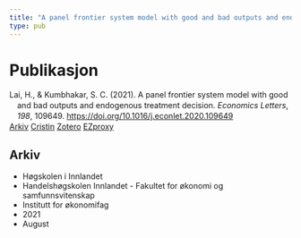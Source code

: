 ```yaml
---
title: "A panel frontier system model with good and bad outputs and endogenous treatment decision"
type: pub
---
```

<h1>Publikasjon</h1>
<article id="csl-bib-container-V6FBTKZW" class="csl-bib-container">
  <div class="csl-bib-body" style="line-height: 1.35; padding-left: 1em; text-indent:-1em;">
  <div class="csl-entry">Lai, H., &amp; Kumbhakar, S. C. (2021). A panel frontier system model with good and bad outputs and endogenous treatment decision. <i>Economics Letters</i>, <i>198</i>, 109649. <a href="https://doi.org/10.1016/j.econlet.2020.109649">https://doi.org/10.1016/j.econlet.2020.109649</a></div>
</div>
  <div class="csl-bib-buttons">
    <a href="#taxonomy-article-V6FBTKZW" class="csl-bib-button">Arkiv</a>
    <a href="https://app.cristin.no/results/show.jsf?id=1923731" alt="Cristin URL" class="csl-bib-button">Cristin</a>
    <a href="http://zotero.org/groups/5022929/items/V6FBTKZW" alt="Zotero URL" class="csl-bib-button">Zotero</a>
    <a href="http://ezproxy.inn.no/login?url=https://doi.org/10.1016/j.econlet.2020.109649" class="csl-bib-button">EZproxy</a>
  </div>
  <div id="csl-bib-meta-container-V6FBTKZW"></div>
</article>
<div id="csl-bib-meta-V6FBTKZW" class="csl-bib-meta">
  <article id="taxonomy-article-V6FBTKZW" class="taxonomy-article">
    <h1>Arkiv</h1>
    <ul>
      <li>Høgskolen i Innlandet</li>
      <li>Handelshøgskolen Innlandet - Fakultet for økonomi og samfunnsvitenskap</li>
      <li>Institutt for økonomifag</li>
      <li>2021</li>
      <li>August</li>
    </ul>
  </article>
</div>
